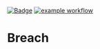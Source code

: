[![Badge](https://img.shields.io/badge/version-v1.1%E2%80%90alpha-blue.svg)](https://github.com/hitesh-temp-account/Breach/blob/main/gradle.properties#L26)
[![example workflow](https://github.com/hitesh-temp-account/Breach/actions/workflows/main.yml/badge.svg)](https://github.com/hitesh-temp-account/Breach/actions/workflows/main.yml)

# Breach
